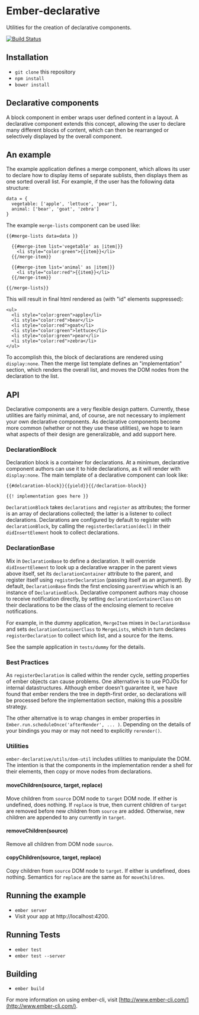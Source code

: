 # Ember-declarative

Utilities for the creation of declarative components.

[![Build Status](https://travis-ci.org/shaunc/ember-declarative.svg)](https://travis-ci.org/shaunc/ember-declarative)

## Installation

* `git clone` this repository
* `npm install`
* `bower install`

## Declarative components

A block component in ember wraps user defined content in a layout. A
declarative component extends this concept, allowing the user to declare
many different blocks of content, which can then be rearranged or selectively
displayed by the overall component.

## An example

The example application defines a merge component, which allows its
user to declare how to display items of separate sublists, then displays them
as one sorted overall list. For example, if the user has the following data structure:

    data = {
      vegetable: ['apple', 'lettuce', 'pear'],
      animal: ['bear', 'goat', 'zebra']
    }

The example `merge-lists` component can be used like:

    {{#merge-lists data=data }}

      {{#merge-item list='vegetable' as |item|}}
        <li style="color:green">{{item}}</li>
      {{/merge-item}}

      {{#merge-item list='animal' as |item|}}
        <li style="color:red">{{item}}</li>
      {{/merge-item}}

    {{/merge-lists}}

This will result in final html rendered as (with "id" elements suppressed):

    <ul>
      <li style="color:green">apple</li>
      <li style="color:red">bear</li>
      <li style="color:red">goat</li>
      <li style="color:green">lettuce</li>
      <li style="color:green">pear</li>
      <li style="color:red">zebra</li>
    </ul>

To accomplish this, the block of declarations are rendered
using `display:none`. Then the merge list template defines
an "implementation" section, which renders the overall list, and
moves the DOM nodes from the declaration to the list.

## API

Declarative components are a very flexible design pattern. Currently, these utilities
are fairly minimal, and, of course, are not necessary to implement your own declarative
components. As declarative components become more common (whether or not they
use these utilities), we hope to learn what aspects of their design are generalizable,
and add support here.

### DeclarationBlock

Declaration block is a container for declarations. At a minimum, declarative
component authors can use it to hide declarations, as it will render with `display:none`. The
main template of a declarative component can look like:

    {{#delcaration-block}}{{yield}}{{/declaration-block}}

    {{! implementation goes here }}

`DeclarationBlock` takes `declarations` and `register` as attributes; the former
is an array of declarations collected; the latter is a listener to collect declarations.
Declarations are configured by default to register with `declarationBlock`, by calling
the `registerDeclaration(decl)` in their `didInsertElement` hook to collect declarations.

### DeclarationBase

Mix in `DeclarationBase` to define a declaration. It will override
`didInsertElement` to look up a declarative wrapper in the parent views above
itself, set its `declarationContainer` attribute to the parent, and register
itself using  `registerDeclaration` (passing itself as an argument). By
default, `DeclarationBase` finds the first enclosing `parentView` which
is an instance of `DeclarationBlock`. Declarative component authors may
choose to receive notification directly, by setting `declarationContainerClass`
on their declarations to be the class of the enclosing element to receive
notifications.

For example, in the dummy application, `MergeItem` mixes in `DeclarationBase` and
sets `declarationContainerClass` to `MergeLists`, which in turn declares `registerDeclaration`
to collect which list, and a source for the items.

See the sample application in `tests/dummy` for the details.

### Best Practices

As `registerDeclaration` is called within the render cycle, setting properties
of ember objects can cause problems. One alternative is to use POJOs for
internal datastructures. Although ember doesn't guarantee it, we have found
that ember renders the tree in depth-first order, so declarations will be
processed before the implementation section, making this a possible strategy.

The other alternative is to wrap changes in ember properties in
`Ember.run.scheduleOnce('afterRender', ... )`. Depending on the details
of your bindings you may or may not need to explicitly `rerender()`.

### Utilities

`ember-declarative/utils/dom-util` includes utilities to manipulate the DOM. The
intention is that the components in the implementation render a shell for their
elements, then copy or move nodes from declarations.

#### moveChildren(source, target, replace)

Move children from `source` DOM node to `target` DOM node. If either is
undefined, does nothing. If `replace` is true, then current children of `target`
are removed before new children from `source` are added. Otherwise, new children
are appended to any currently in `target`.

#### removeChildren(source)

Remove all children from DOM node `source`.

#### copyChildren(source, target, replace)

Copy children from `source` DOM node to `target`. If either is undefined, does
nothing. Semantics for `replace` are the same as for `moveChildren`.

## Running the example

* `ember server`
* Visit your app at http://localhost:4200.

## Running Tests

* `ember test`
* `ember test --server`

## Building

* `ember build`

For more information on using ember-cli, visit [http://www.ember-cli.com/](http://www.ember-cli.com/).
